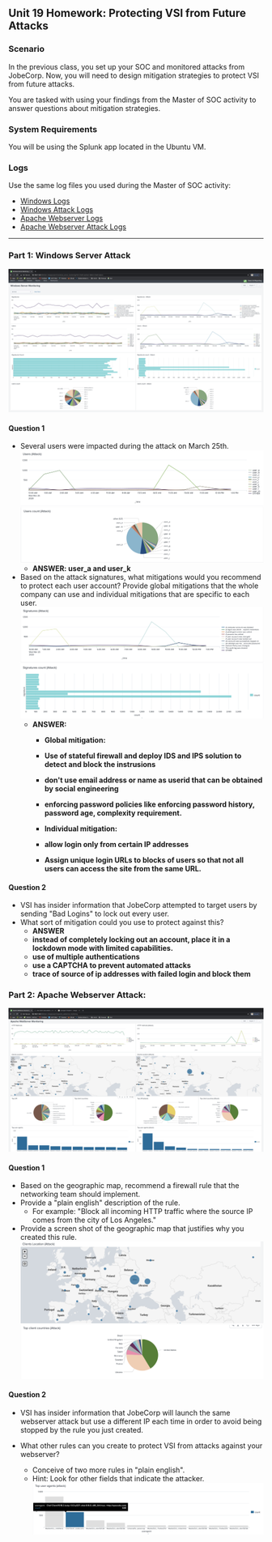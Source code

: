 ## Unit 19 Homework: Protecting VSI from Future Attacks

### Scenario

In the previous class,  you set up your SOC and monitored attacks from JobeCorp. Now, you will need to design mitigation strategies to protect VSI from future attacks. 

You are tasked with using your findings from the Master of SOC activity to answer questions about mitigation strategies.

### System Requirements 

You will be using the Splunk app located in the Ubuntu VM.

### Logs

Use the same log files you used during the Master of SOC activity:

- [Windows Logs](resources/windows_server_logs.csv)
- [Windows Attack Logs](resources/windows_server_attack_logs.csv)
- [Apache Webserver Logs](resources/apache_logs.txt	)
- [Apache Webserver Attack Logs](resources/apache_attack_logs.txt	)

---

### Part 1: Windows Server Attack

![](images/19-1.png) 
#### Question 1
- Several users were impacted during the attack on March 25th.
![](images/19-2.png)
![](images/19-3.png)
  - **ANSWER: user_a and user_k**
- Based on the attack signatures, what mitigations would you recommend to protect each user account? Provide global mitigations that the whole company can use and individual mitigations that are specific to each user.
![](images/19-4.png)
![](images/19-5.png)
  - **ANSWER:**
    - **Global mitigation:**
    - **Use of stateful firewall and deploy IDS and IPS solution to detect and block the instrusions**
    - **don't use email address or name as userid that can be obtained by social engineering**
    - **enforcing password policies like enforcing password history, password age, complexity requirement.**
    
    - **Individual mitigation:**
    - **allow login only from certain IP addresses**
    - **Assign unique login URLs to blocks of users so that not all users can access the site from the same URL.**
    
#### Question 2
- VSI has insider information that JobeCorp attempted to target users by sending "Bad Logins" to lock out every user.
- What sort of mitigation could you use to protect against this?
  - **ANSWER**
  - **instead of completely locking out an account, place it in a lockdown mode with limited capabilities.**
  - **use of multiple authentications**
  - **use a CAPTCHA to prevent automated attacks**
  - **trace of source of ip addresses with failed login and block them**
  

### Part 2: Apache Webserver Attack:
![](images/19-6.png) 
#### Question 1
- Based on the geographic map, recommend a firewall rule that the networking team should implement.
- Provide a "plain english" description of the rule.
  - For example: "Block all incoming HTTP traffic where the source IP comes from the city of Los Angeles."
- Provide a screen shot of the geographic map that justifies why you created this rule.
![](images/19-8.png)
![](images/19-10.png)
  
#### Question 2

- VSI has insider information that JobeCorp will launch the same webserver attack but use a different IP each time in order to avoid being stopped by the rule you just created.

- What other rules can you create to protect VSI from attacks against your webserver?
  - Conceive of two more rules in "plain english". 
  - Hint: Look for other fields that indicate the attacker.
  ![](images/19-11.png)
  

